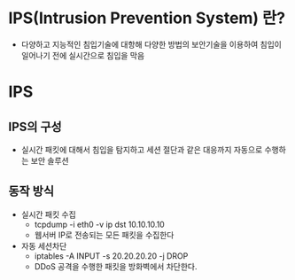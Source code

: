 # IPS(Intrusion Prevention System) 란?
* 다양하고 지능적인 침입기술에 대항해 다양한 방법의 보안기술을 이용하여 침입이 일어나기 전에 실시간으로 침입을 막음


# IPS

## IPS의 구성
* 실시간 패킷에 대해서 침입을 탐지하고 세션 절단과 같은 대응까지 자동으로 수행하는 보안 솔루션
## 동작 방식

* 실시간 패킷 수집
    * tcpdump -i eth0 -v ip dst 10.10.10.10
    * 웹서버 IP로 전송되는 모든 패킷을 수집한다
* 자동 세션차단
    * iptables -A INPUT -s 20.20.20.20 -j DROP
    * DDoS 공격을 수행한 패킷을 방화벽에서 차단한다.
